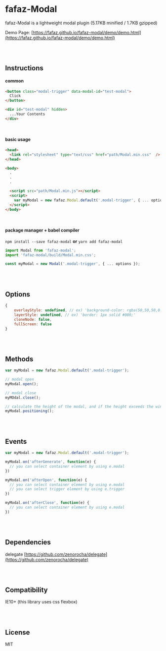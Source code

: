 # fafaz-Modal
fafaz-Modal is a lightweight modal plugin (5.17KB minified / 1.7KB gzipped)

Demo Page: [https://fafaz.github.io/fafaz-modal/demo/demo.html](https://fafaz.github.io/fafaz-modal/demo/demo.html)


</br><br/>

## Instructions 
#### common

```html
<button class="modal-trigger" data-modal-id="test-modal">
  Click
</button>

<div id="test-modal" hidden>
  ...Your Contents
</div>
```

<br>

#### basic usage
```html
<head>
  <link rel="stylesheet" type="text/css" href="path/Modal.min.css"  />
</head>

<body>
  .
  .
  .

  <script src="path/Modal.min.js"></script>
  <script>
    var myModal = new fafaz.Modal.default('.modal-trigger', { ... options });
  </script>
</body>
```

<br/>

#### package manager + babel compiler 
`npm install --save fafaz-modal` **or** `yarn add fafaz-modal`


```javascript
import Modal from 'fafaz-modal';
import 'fafaz-modal/build/Modal.min.css';

const myModal = new Modal('.modal-trigger', { ... options });
```

<br/><br/>

## Options

```javascript
{
    overlayStyle: undefined, // ex) 'background-color: rgba(50,50,50,0.5);'
    layerStyle: undefined, // ex) 'border: 1px solid #000;'
    cloneNode: false, 
    fullScreen: false
}
```


<br/><br/>

## Methods

```javascript
var myModal = new fafaz.Modal.default('.modal-trigger');

// modal open
myModal.open();

// modal close
myMOdal.close(); 

// calculate the height of the modal, and if the height exceeds the window height, reposition.
myModal.positioning(); 
```

<br/><br/>


## Events

```javascript
var myModal = new fafaz.Modal.default('.modal-trigger');

myModal.on('afterGenerate', function(e) {
  // you can select container element by using e.modal
})

myModal.on('afterOpen', function(e) {
  // you can select container element by using e.modal
  // you can select trigger element by using e.trigger
})

myModal.on('afterClose', function(e) {
  // you can select container element by using e.modal
})
```


<br/><br/>

## Dependencies

delegate [https://github.com/zenorocha/delegate](https://github.com/zenorocha/delegate)



<br/><br/>

## Compatibility

IE10+ (this library uses css flexbox)



<br/><br/>

## License

MIT
